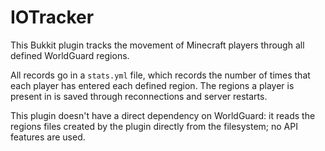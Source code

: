 # IOTracker

This Bukkit plugin tracks the movement of Minecraft players through all defined WorldGuard regions.

All records go in a `stats.yml` file, which records the number of times that each player has entered each defined region. The regions a player is present in is saved through reconnections and server restarts.

This plugin doesn't have a direct dependency on WorldGuard: it reads the regions files created by the plugin directly from the filesystem; no API features are used.
